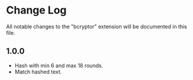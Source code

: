 # Change Log

All notable changes to the "bcryptor" extension will be documented in this file.

## 1.0.0

* Hash with min 6 and max 18 rounds.
* Match hashed text.
